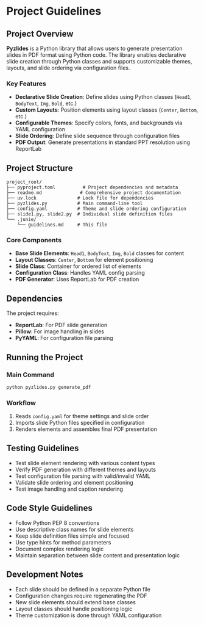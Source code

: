 # Project Guidelines

## Project Overview

**Pyzlides** is a Python library that allows users to generate presentation slides in PDF format using Python code. The library enables declarative slide creation through Python classes and supports customizable themes, layouts, and slide ordering via configuration files.

### Key Features
- **Declarative Slide Creation**: Define slides using Python classes (`Head1`, `BodyText`, `Img`, `Bold`, etc.)
- **Custom Layouts**: Position elements using layout classes (`Center`, `Bottom`, etc.)
- **Configurable Themes**: Specify colors, fonts, and backgrounds via YAML configuration
- **Slide Ordering**: Define slide sequence through configuration files
- **PDF Output**: Generate presentations in standard PPT resolution using ReportLab

## Project Structure

```
project_root/
├── pyproject.toml          # Project dependencies and metadata
├── readme.md              # Comprehensive project documentation
├── uv.lock               # Lock file for dependencies
├── pyzlides.py           # Main command-line tool
├── config.yaml           # Theme and slide ordering configuration
├── slide1.py, slide2.py  # Individual slide definition files
└── .junie/
    └── guidelines.md     # This file
```

### Core Components
- **Base Slide Elements**: `Head1`, `BodyText`, `Img`, `Bold` classes for content
- **Layout Classes**: `Center`, `Bottom` for element positioning
- **Slide Class**: Container for ordered list of elements
- **Configuration Class**: Handles YAML config parsing
- **PDF Generator**: Uses ReportLab for PDF creation

## Dependencies

The project requires:
- **ReportLab**: For PDF slide generation
- **Pillow**: For image handling in slides
- **PyYAML**: For configuration file parsing

## Running the Project

### Main Command
```bash
python pyzlides.py generate_pdf
```

### Workflow
1. Reads `config.yaml` for theme settings and slide order
2. Imports slide Python files specified in configuration
3. Renders elements and assembles final PDF presentation

## Testing Guidelines

- Test slide element rendering with various content types
- Verify PDF generation with different themes and layouts
- Test configuration file parsing with valid/invalid YAML
- Validate slide ordering and element positioning
- Test image handling and caption rendering

## Code Style Guidelines

- Follow Python PEP 8 conventions
- Use descriptive class names for slide elements
- Keep slide definition files simple and focused
- Use type hints for method parameters
- Document complex rendering logic
- Maintain separation between slide content and presentation logic

## Development Notes

- Each slide should be defined in a separate Python file
- Configuration changes require regenerating the PDF
- New slide elements should extend base classes
- Layout classes should handle positioning logic
- Theme customization is done through YAML configuration
